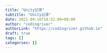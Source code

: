```yaml
---
title: "Unity记录"
subtitle: "Unity记录"
date: 2021-04-16T18:52:09+08:00
author: "codingriver"
authorLink: "https://codingriver.github.io"
draft: true
tags: []
categories: []
---
```


<!--more-->

